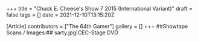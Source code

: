 +++
title = "Chuck E. Cheese's Show 7 2015 (International Variant)"
draft = false
tags = []
date = 2021-12-10T13:15:20Z

[Article]
contributors = ["The 64th Gamer"]
gallery = []
+++
##Showtape Scans / Images:##
<gallery>
sarty.jpg|CEC-Stage DVD
</gallery>
